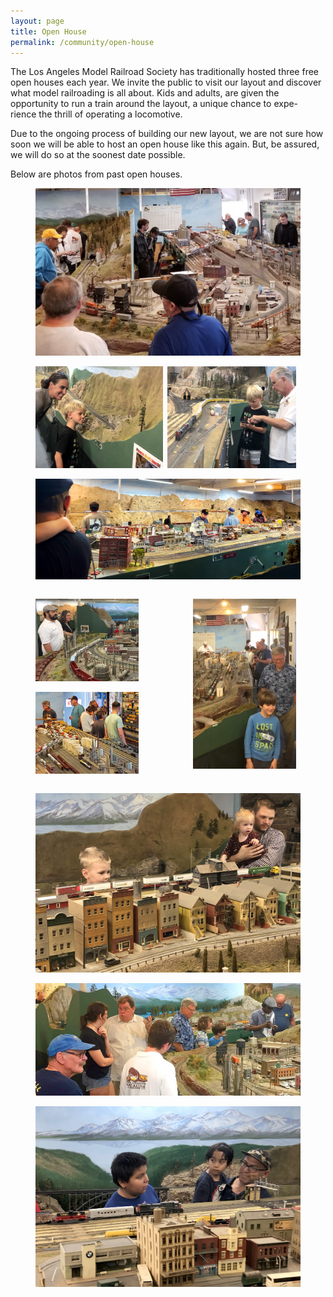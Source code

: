```yaml
---
layout: page
title: Open House
permalink: /community/open-house
---
```


The Los Angeles Model Railroad Society has traditionally hosted three free open houses each year. We invite the public to visit our layout and discover what model railroading is all about. Kids and adults, are given the opportunity to run a train around the layout, a unique chance to expe- rience the thrill of operating a locomotive.

Due to the ongoing process of building our new layout, we are not sure how soon we will be able to host an open house like this again. But, be assured, we will do so at the soonest date possible.

Below are photos from past open houses.

<figure>
  <div class="red-border">
    <a href="/assets/images/community/open-house/01.jpg">
      <img src="/assets/images/community/open-house/01.jpg" alt="Open House">
    </a>
  </div>
</figure>

<figure>
  <div style="display:flex">
    <div style="flex: 1.25527; margin: 0 0.5em 0 0" class="red-border">
      <a href="/assets/images/community/open-house/02.jpg">
        <img src="/assets/images/community/open-house/02.jpg" alt="Open House">
      </a>
    </div>
    <div style="flex: 1.26301; margin: 0 0.5em 0 0" class="red-border">
      <a href="/assets/images/community/open-house/03.jpg">
        <img src="/assets/images/community/open-house/03.jpg" alt="Open House">
      </a>
    </div>
  </div>
</figure>

<figure>
  <div class="red-border">
    <a href="/assets/images/community/open-house/04.jpg">
      <img src="/assets/images/community/open-house/04.jpg" alt="Open House">
    </a>
  </div>
</figure>

<div style="display: flex; flex-direction: row;">
  <div style="width: 50%">
    <figure>
      <div style="flex: 1.25527; margin: 0 0.5em 0 0" class="red-border">
        <a href="/assets/images/community/open-house/05.jpg">
          <img src="/assets/images/community/open-house/05.jpg" alt="Open House">
        </a>
      </div>
    </figure>
    <figure>
      <div style="flex: 1.25524; margin: 0 0.5em 0 0" class="red-border">
        <a href="/assets/images/community/open-house/06.jpg">
          <img src="/assets/images/community/open-house/06.jpg" alt="Open House">
        </a>
      </div>
    </figure>
  </div>
  <div style="width: 50%">
    <figure>
      <div style="flex: 0.607445; margin: 0 0.5em 0 0" class="red-border">
        <a href="/assets/images/community/open-house/07.jpg">
          <img src="/assets/images/community/open-house/07.jpg" alt="Open House">
        </a>
      </div>
    </figure>
  </div>
</div>

<figure>
  <div class="red-border">
    <a href="/assets/images/community/open-house/08.jpg">
      <img src="/assets/images/community/open-house/08.jpg" alt="Open House">
    </a>
  </div>
</figure>

<figure>
  <div class="red-border">
    <a href="/assets/images/community/open-house/09.jpg">
      <img src="/assets/images/community/open-house/09.jpg" alt="Open House">
    </a>
  </div>
</figure>

<figure>
  <div class="red-border">
    <a href="/assets/images/community/open-house/10.jpg">
      <img src="/assets/images/community/open-house/10.jpg" alt="Open House">
    </a>
  </div>
</figure>
